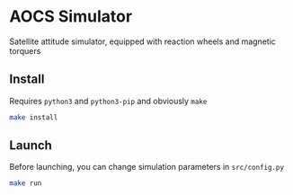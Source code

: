 # AOCS Simulator
Satellite attitude simulator, equipped with reaction wheels and magnetic torquers

## Install
Requires `python3` and `python3-pip` and obviously `make`
```bash
make install
```

## Launch
Before launching, you can change simulation parameters in `src/config.py`
```bash
make run
```
